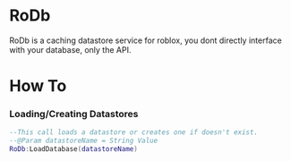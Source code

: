 # RoDb
RoDb is a caching datastore service for roblox, you dont directly interface with your database, only the API.

# How To

### Loading/Creating Datastores
```lua
--This call loads a datastore or creates one if doesn't exist.
--@Param datastoreName = String Value
RoDb:LoadDatabase(datastoreName)

```
